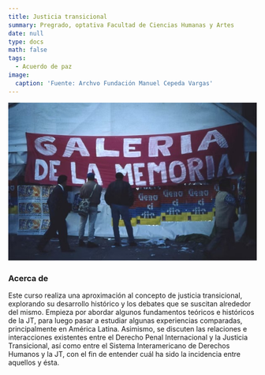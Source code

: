 ```yaml
---
title: Justicia transicional
summary: Pregrado, optativa Facultad de Ciencias Humanas y Artes
date: null
type: docs
math: false
tags:
  - Acuerdo de paz
image:
  caption: 'Fuente: Archvo Fundación Manuel Cepeda Vargas'
---
```

![image info](./featured.jpeg)

### Acerca de
Este curso realiza una aproximación al concepto de justicia transicional, explorando su desarrollo histórico y los debates que se suscitan alrededor del mismo. Empieza por abordar algunos fundamentos teóricos e históricos de la JT, para luego pasar a estudiar algunas experiencias comparadas, principalmente en América Latina. Asimismo, se discuten las relaciones e interacciones existentes entre el Derecho Penal Internacional y la Justicia Transicional, así como entre el Sistema Interamericano de Derechos Humanos y la JT, con el fin de entender cuál ha sido la incidencia entre aquellos y ésta.

